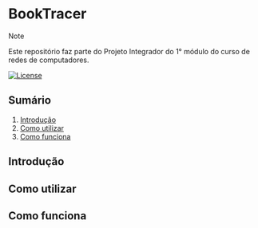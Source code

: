 # BookTracer

> [!NOTE]
> Este repositório faz parte do Projeto Integrador do 1° módulo do curso de redes de computadores.

[![License](https://img.shields.io/badge/License-Apache_2.0-blue.svg)](https://opensource.org/licenses/Apache-2.0)

## Sumário

1. [Introdução](#introdução)
2. [Como utilizar](#como-utilizar)
3. [Como funciona](#como-funciona)

## Introdução

## Como utilizar

## Como funciona
